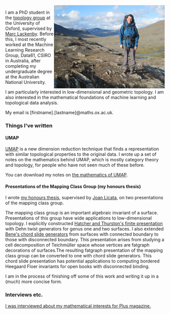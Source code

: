 <img align="right" src="./files/Profile.jpg" width="350" alt="Me hiking in northern Sweden">

I am a PhD student in the [topology group](https://www.maths.ox.ac.uk/groups/topology) at the University of Oxford, supervised by [Marc Lackenby](http://people.maths.ox.ac.uk/lackenby/).
Before this, I most recently worked at the Machine Learning Research Group, Data61, CSIRO in Australia, after completing my undergraduate degree at the Australian National University.

I am particularly interested in low-dimensional and geometric topology.
I am also interested in the mathematical foundations of machine learning and topological data analysis.

My email is [firstname].[lastname]@maths.ox.ac.uk.

### Things I've written

#### UMAP
[UMAP](https://github.com/lmcinnes/umap/) is a new dimension reduction technique that finds a representation with similar topological properties to the original data.
I wrote up a set of notes on the mathematics behind UMAP, which is mostly category theory and topology, for people who have not seen much of these before.

You can download my notes on [the mathematics of UMAP](files/Maths_of_UMAP.pdf).

#### Presentations of the Mapping Class Group (my honours thesis)
I wrote [my honours thesis](https://tqft.net/web/research/students/AdeleJackson/), supervised by [Joan Licata](http://maths-people.anu.edu.au/~licataj), on two presentations of the mapping class group.

The mapping class group is an important algebraic invariant of a surface. Presentations of this group have wide applications to low-dimensional topology. I explicitly constructed [Hatcher and Thurston's finite presentation](https://pi.math.cornell.edu/~hatcher/Papers/MCGpresentation.pdf) with Dehn twist generators for genus one and two surfaces. I also extended [Bene's chord slide generators](https://arxiv.org/abs/0802.2747) from surfaces with connected boundary to those with disconnected boundary. This presentation arises from studying a cell decomposition of Teichmüller space whose vertices are fatgraph decorations of surfaces.The resulting fatgraph presentation of the mapping class group can be converted to one with chord slide generators. This chord slide presentation has potential applications to computing bordered Heegaard Floer invariants for open books with disconnected binding.

I am in the process of finishing off some of this work and writing it up in a (much) more concise form.

### Interviews etc.

[I was interviewed about my mathematical interests for Plus magazine.](https://plus.maths.org/content/young-research-adele-jackson)

